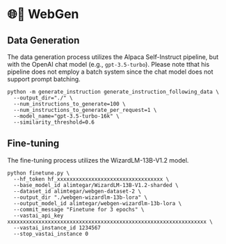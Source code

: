 # 🌐🤖 WebGen 

## Data Generation
The data generation process utilizes the Alpaca Self-Instruct pipeline, but with the OpenAI chat model (e.g., `gpt-3.5-turbo`). Please note tthat his pipeline does not employ a batch system since the chat model does not support prompt batching.
```
python -m generate_instruction generate_instruction_following_data \
  --output_dir="./" \
  --num_instructions_to_generate=100 \
  --num_instructions_to_generate_per_request=1 \
  --model_name="gpt-3.5-turbo-16k" \
  --similarity_threshold=0.6
```

## Fine-tuning
The fine-tuning process utilizes the WizardLM-13B-V1.2 model.

```
python finetune.py \
  --hf_token hf_xxxxxxxxxxxxxxxxxxxxxxxxxxxxxxxxxx \
  --base_model_id alimtegar/WizardLM-13B-V1.2-sharded \
  --dataset_id alimtegar/webgen-dataset-2 \
  --output_dir "./webgen-wizardlm-13b-lora" \
  --output_model_id alimtegar/webgen-wizardlm-13b-lora \
  --commit_message "Finetune for 3 epochs" \
  --vastai_api_key xxxxxxxxxxxxxxxxxxxxxxxxxxxxxxxxxxxxxxxxxxxxxxxxxxxxxxxxxxxxxxxx \
  --vastai_instance_id 1234567
  --stop_vastai_instance 0
```

<!-- 1. Clone the Llama-X repository:
```
git clone https://github.com/AetherCortex/Llama-X.git
```
2. Go to to the **Llama-X** directory and install the required libraries:
```
pip install -r requirements.txt
pip install deepspeed==0.9.2 transformers==4.29.2 datasets
```
3. Go to to the **Llama-X/src** directory and download **train_wizardcoder.py** from the WizardLM/WizardCoder repository:
```
wget https://raw.githubusercontent.com/nlpxucan/WizardLM/main/WizardCoder/src/train_wizardcoder.py
```
4. Before training, log in to Hugging Face:
```
huggingface-cli login
```
5. In the **Llama-X/src** directory, execute the following training command:
```
deepspeed train_wizardcoder.py \
    --model_name_or_path "bigcode/starcoder" \
    --data_path "alimtegar/webgen-dataset" \
    --output_dir "./output" \
    --num_train_epochs 3 \
    --model_max_length 2048 \
    --per_device_train_batch_size 16 \
    --per_device_eval_batch_size 1 \
    --gradient_accumulation_steps 4 \
    --evaluation_strategy "no" \
    --save_strategy "steps" \
    --save_steps 50 \
    --save_total_limit 2 \
    --learning_rate 2e-5 \
    --warmup_steps 30 \
    --logging_steps 2 \
    --lr_scheduler_type "cosine" \
    --report_to "tensorboard" \
    --gradient_checkpointing True \
    --deepspeed configs/deepspeed_config.json \
    --fp16 True
``` -->